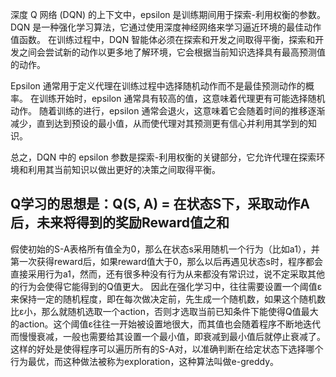 深度 Q 网络 (DQN) 的上下文中，epsilon 是训练期间用于探索-利用权衡的参数。 DQN 是一种强化学习算法，它通过使用深度神经网络来学习逼近环境的最佳动作值函数。 在训练过程中，DQN 智能体必须在探索和开发之间取得平衡，探索和开发之间会尝试新的动作以更多地了解环境，它会根据当前知识选择具有最高预测值的动作。

Epsilon 通常用于定义代理在训练过程中选择随机动作而不是最佳预测动作的概率。 在训练开始时，epsilon 通常具有较高的值，这意味着代理更有可能选择随机动作。 随着训练的进行，epsilon 通常会退火，这意味着它会随着时间的推移逐渐减少，直到达到预设的最小值，从而使代理对其预测更有信心并利用其学到的知识。

总之，DQN 中的 epsilon 参数是探索-利用权衡的关键部分，它允许代理在探索环境和利用其当前知识以做出更好的决策之间取得平衡。



## Q学习的思想是：Q(S, A) = 在状态S下，采取动作A后，未来将得到的奖励Reward值之和

假使初始的S-A表格所有值全为0，那么在状态s采用随机一个行为（比如a1），并第一次获得reward后，如果reward值大于0，那么以后再遇见状态s时，程序都会直接采用行为a1，然而，还有很多种没有行为从来都没有常识过，说不定采取其他的行为会使得它能得到的Q值更大。
因此在强化学习中，往往需要设置一个阈值ε来保持一定的随机程度，即在每次做决定前，先生成一个随机数，如果这个随机数比ε小，那么就随机选取一个action，否则才选取当前已知条件下能使得Q值最大的action。这个阈值ε往往一开始被设置地很大，而其值也会随着程序不断地迭代而慢慢衰减，一般也需要给其设置一个最小值，即衰减到最小值后就停止衰减了。这样的好处是使得程序可以遍历所有的S-A对，以准确判断在给定状态下选择哪个行为最优，而这种做法被称为exploration，这种算法叫做e-greddy。